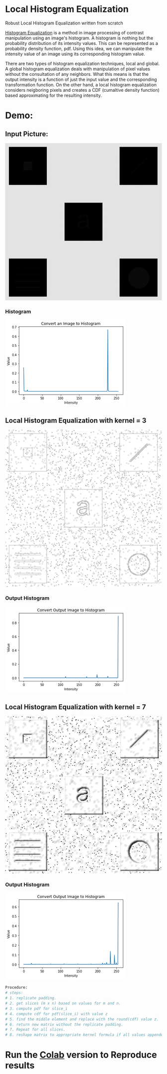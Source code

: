 # Local Histogram Equalization
Robust Local Histogram Equalization written from scratch

<p>
<a href="https://en.wikipedia.org/wiki/Histogram_equalization">Histogram Equalization</a> is a method in image processing of contrast manipulation using an image's histogram. 
A histogram is nothing but the probability distribution of its intensity values. This can be represented as a probability density function, pdf.
Using this idea, we can manipulate the intensity value of an image using its corresponding histogram value. 
</p>
<p>
There are two types of histogram equalization techniques, local and global. A global histogram equalization deals with manipulation of pixel values without
the consultation of any neighbors. What this means is that the output intensity is a function of just the input value and the corresponding transformation function.
On the other hand, a local histogram equalization considers neigboring pixels and creates a CDF (cumaltive density function) based approximating for the resulting
intensity.
</p>

# Demo:

## Input Picture:

![Input Image](images/hidden-symbols.png)

### Histogram

![Output Image](images/input_histogram.png)


## Local Histogram Equalization with kernel = 3

![Output Image](images/output_3kernel.png)

### Output Histogram

![Output Image](images/output_histogram_3kernel.png)

## Local Histogram Equalization with kernel = 7

![Output Image](images/output_7kernel.png)

### Output Histogram

![Output Image](images/output_histogram_7kernel.png)



```python
Procedure:
# steps:
# 1. replicate padding.
# 2. get slices (m x n) based on values for m and n.
# 3. compute pdf for slice_i
# 4. compute cdf for pdf(slice_i) with value z
# 5. find the middle element and replace with the round(cdf) value z.
# 6. return new matrix without the replicate padding.
# 7. Repeat for all slices.
# 8. reshape matrix to appropriate kernel formula if all values appended singularily.
```
# Run the [Colab](https://colab.research.google.com/drive/1UCgTdZMaFBSUlPakZFovCZ33bEMxJdo8) version to Reproduce results
